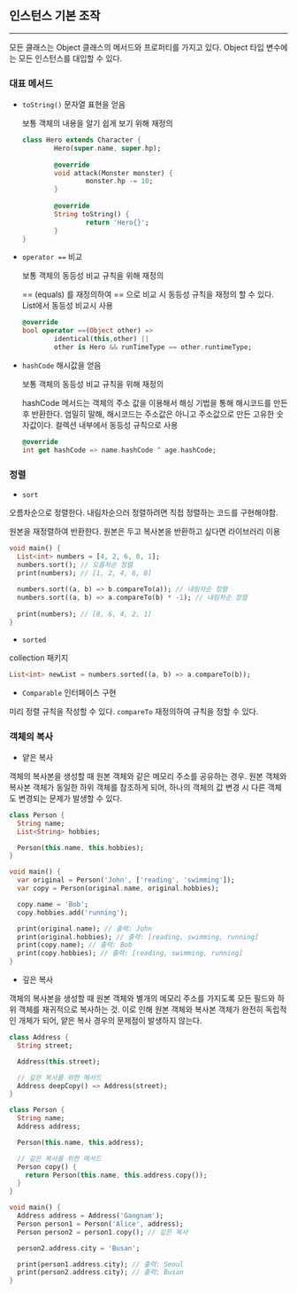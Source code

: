 ## 인스턴스 기본 조작

---

모든 클래스는 Object 클래스의 메서드와 프로퍼티를 가지고 있다. Object 타입 변수에는 모든 인스턴스를 대입할 수 있다.

### 대표 메서드

- `toString()`  문자열 표현을 얻음

  보통 객체의 내용을 알기 쉽게 보기 위해 재정의

    ```dart
    class Hero extends Character {
    		Hero(super.name, super.hp);
    		
    		@override
    		void attack(Monster monster) {
    				monster.hp -= 10;
    		}
    		
    		@override
    		String toString() {
    				return 'Hero{}';
    		}
    }
    ```


- `operator ==` 비교

  보통 객체의 동등성 비교 규칙을 위해 재정의

  == (equals) 를 재정의하여 == 으로 비교 시 동등성 규칙을 재정의 할 수 있다. List에서 동등성 비교시 사용

    ```dart
    @override
    bool operator ==(Object other) =>
    		identical(this,other) ||
    		other is Hero && runTimeType == other.runtimeType;
    ```


- `hashCode` 해시값을 얻음

  보통 객체의 동등성 비교 규칙을 위해 재정의

  hashCode 메서드는 객체의 주소 값을 이용해서 해싱 기법을 통해 해시코드를 만든 후 반환한다. 엄밀히 말해, 해시코드는 주소값은 아니고 주소값으로 만든 고유한 숫자값이다. 컬렉션 내부에서 동등성 규칙으로 사용

    ```dart
    @override
    int get hashCode => name.hashCode ^ age.hashCode;
    ```


### 정렬

- `sort`

오름차순으로 정렬한다. 내림차순으러 정렬하려면 직접 정렬하는 코드를 구현해야함.

원본을 재정렬하여 반환한다. 원본은 두고 복사본을 반환하고 싶다면 라이브러리 이용

```dart
void main() {
  List<int> numbers = [4, 2, 6, 8, 1];
  numbers.sort(); // 오름차순 정렬
  print(numbers); // [1, 2, 4, 6, 8]
  
  numbers.sort((a, b) => b.compareTo(a)); // 내림차순 정렬
  numbers.sort((a, b) => a.compareTo(b) * -1); // 내림차순 정렬
  
  print(numbers); // [8, 6, 4, 2, 1]
}
```

- `sorted`

collection 패키지

```dart
List<int> newList = numbers.sorted((a, b) => a.compareTo(b));
```

- `Comparable` 인터페이스 구현

미리  정렬 규칙을 작성할 수 있다. `compareTo` 재정의하여 규칙을 정할 수 있다.

### 객체의 복사

- 얕은 복사

객체의 복사본을 생성할 때 원본 객체와 같은 메모리 주소를 공유하는 경우. 원본 객체와 복사본 객체가 동일한 하위 객체를 참조하게 되어, 하나의 객체의 값 변경 시 다른 객체도 변경되는 문제가 발생할 수 있다.

```dart
class Person {
  String name;
  List<String> hobbies;

  Person(this.name, this.hobbies);
}

void main() {
  var original = Person('John', ['reading', 'swimming']);
  var copy = Person(original.name, original.hobbies);

  copy.name = 'Bob';
  copy.hobbies.add('running');

  print(original.name); // 출력: John
  print(original.hobbies); // 출력: [reading, swimming, running]
  print(copy.name); // 출력: Bob
  print(copy.hobbies); // 출력: [reading, swimming, running]
}
```

- 깊은 복사

객체의 복사본을 생성할  때 원본 객체와 별개의 메모리 주소를 가지도록 모든 필드와 하위 객체를 재귀적으로 복사하는 것. 이로 인해 원본 객체와 복사본 객체가 완전히 독립적인 개체가 되어, 얕은 복사 경우의 문제점이 발생하지 않는다.

```dart
class Address {
  String street;

  Address(this.street);

  // 깊은 복사를 위한 메서드
  Address deepCopy() => Address(street);
}

class Person {
  String name;
  Address address;

  Person(this.name, this.address);

  // 깊은 복사를 위한 메서드
  Person copy() {
    return Person(this.name, this.address.copy());
  }
}

void main() {
  Address address = Address('Gangnam');
  Person person1 = Person('Alice', address);
  Person person2 = person1.copy(); // 깊은 복사

  person2.address.city = 'Busan';

  print(person1.address.city); // 출력: Seoul
  print(person2.address.city); // 출력: Busan
}
```